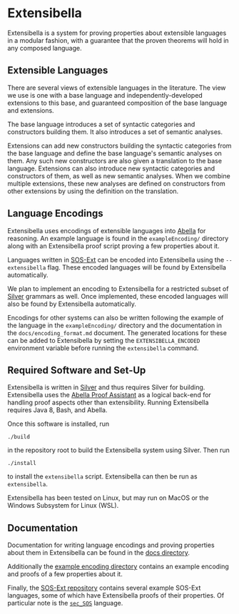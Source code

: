 # Extensibella
Extensibella is a system for proving properties about extensible
languages in a modular fashion, with a guarantee that the proven
theorems will hold in any composed language.


## Extensible Languages
There are several views of extensible languages in the literature.
The view we use is one with a base language and
independently-developed extensions to this base, and guaranteed
composition of the base language and extensions.

The base language introduces a set of syntactic categories and
constructors building them.  It also introduces a set of semantic
analyses.

Extensions can add new constructors building the syntactic categories
from the base language and define the base language's semantic
analyses on them.  Any such new constructors are also given a
translation to the base language.  Extensions can also introduce new
syntactic categories and constructors of them, as well as new semantic
analyses.  When we combine multiple extensions, these new analyses are
defined on constructors from other extensions by using the definition
on the translation.


## Language Encodings
Extensibella uses encodings of extensible languages into
[Abella](https://abella-prover.org/index.html) for reasoning.  An example
language is found in the `exampleEncoding/` directory along with an
Extensibella proof script proving a few properties about it.

Languages written in
[SOS-Ext](https://github.com/RandomActsOfGrammar/sos-ext) can be encoded
into Extensibella using the `--extensibella` flag.  These encoded
languages will be found by Extensibella automatically.

We plan to implement an encoding to Extensibella for a restricted
subset of [Silver](https://github.com/melt-umn/silver) grammars as well.  Once
implemented, these encoded languages will also be found by
Extensibella automatically.

Encodings for other systems can also be written following the example
of the language in the `exampleEncoding/` directory and the
documentation in the `docs/encoding_format.md` document.  The
generated locations for these can be added to Extensibella by setting
the `EXTENSIBELLA_ENCODED` environment variable before running the
`extensibella` command.


## Required Software and Set-Up
Extensibella is written in [Silver](https://github.com/melt-umn/silver) and
thus requires Silver for building.  Extensibella uses the [Abella
Proof Assistant](https://abella-prover.org/index.html) as a logical back-end
for handling proof aspects other than extensibility.  Running
Extensibella requires Java 8, Bash, and Abella.

Once this software is installed, run
```
./build
```
in the repository root to build the Extensibella system using Silver.
Then run
```
./install
```
to install the `extensibella` script.  Extensibella can then be run as
`extensibella`.

Extensibella has been tested on Linux, but may run on MacOS or the
Windows Subsystem for Linux (WSL).


## Documentation
Documentation for writing language encodings and proving properties
about them in Extensibella can be found in the [docs
directory](docs/).

Additionally the [example encoding directory](exampleEncoding/)
contains an example encoding and proofs of a few properties about it.

Finally, the [SOS-Ext
repository](https://github.com/RandomActsOfGrammar/sos-ext) contains
several example SOS-Ext languages, some of which have Extensibella
proofs of their properties.  Of particular note is the
[`sec_SOS`](https://github.com/RandomActsOfGrammar/sos-ext/tree/master/examples/sec_SOS)
language.
